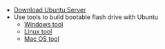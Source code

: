 - [Download Ubuntu Server](https://ubuntu.com/download/server)
- Use tools to build bootable flash drive with Ubuntu
  - [Windows tool](https://rufus.ie/en/)
  - [Linux tool](https://ubuntu.com/tutorials/create-a-usb-stick-on-ubuntu#3-launch-startup-disk-creator)
  - [Mac OS tool](https://support.apple.com/en-us/101578)
